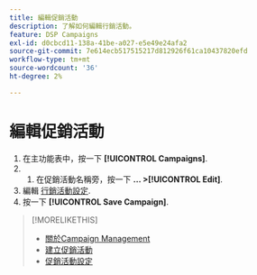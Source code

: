 ```yaml
---
title: 編輯促銷活動
description: 了解如何編輯行銷活動。
feature: DSP Campaigns
exl-id: d0cbcd11-138a-41be-a027-e5e49e24afa2
source-git-commit: 7e614ecb517515217d812926f61ca10437820efd
workflow-type: tm+mt
source-wordcount: '36'
ht-degree: 2%

---
```


# 編輯促銷活動

1. 在主功能表中，按一下 **[!UICONTROL Campaigns]**.
1. 
   1. 在促銷活動名稱旁，按一下  **... >[!UICONTROL Edit]**.
1. 編輯 [行銷活動設定](campaign-settings.md).
1. 按一下 **[!UICONTROL Save Campaign]**.

>[!MORELIKETHIS]
>
>* [關於Campaign Management](campaign-about.md)
>* [建立促銷活動](campaign-create.md)
>* [促銷活動設定](campaign-settings.md)

